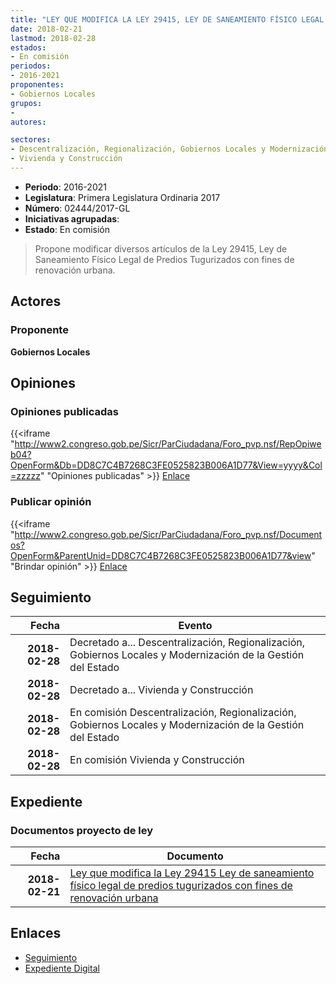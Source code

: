 ```yaml
---
title: "LEY QUE MODIFICA LA LEY 29415, LEY DE SANEAMIENTO FÍSICO LEGAL DE PREDIOS TUGURIZADOS CON FINES DE RENOVACIÓN URBANA"
date: 2018-02-21
lastmod: 2018-02-28
estados:
- En comisión
periodos:
- 2016-2021
proponentes:
- Gobiernos Locales
grupos:
- 
autores:

sectores:
- Descentralización, Regionalización, Gobiernos Locales y Modernización de la Gestión del Estado
- Vivienda y Construcción
---
```

- **Periodo**: 2016-2021
- **Legislatura**: Primera Legislatura Ordinaria 2017
- **Número**: 02444/2017-GL
- **Iniciativas agrupadas**: 
- **Estado**: En comisión

> Propone modificar diversos artículos de la Ley 29415, Ley de Saneamiento Físico Legal de Predios Tugurizados con fines de renovación urbana.


## Actores

### Proponente

**Gobiernos Locales**

## Opiniones

### Opiniones publicadas

{{<iframe "http://www2.congreso.gob.pe/Sicr/ParCiudadana/Foro_pvp.nsf/RepOpiweb04?OpenForm&Db=DD8C7C4B7268C3FE0525823B006A1D77&View=yyyy&Col=zzzzz" "Opiniones publicadas" >}}
[Enlace](http://www2.congreso.gob.pe/Sicr/ParCiudadana/Foro_pvp.nsf/RepOpiweb04?OpenForm&Db=DD8C7C4B7268C3FE0525823B006A1D77&View=yyyy&Col=zzzzz)

### Publicar opinión

{{<iframe "http://www2.congreso.gob.pe/Sicr/ParCiudadana/Foro_pvp.nsf/Documentos?OpenForm&ParentUnid=DD8C7C4B7268C3FE0525823B006A1D77&view" "Brindar opinión" >}}
[Enlace](http://www2.congreso.gob.pe/Sicr/ParCiudadana/Foro_pvp.nsf/Documentos?OpenForm&ParentUnid=DD8C7C4B7268C3FE0525823B006A1D77&view)


## Seguimiento

| Fecha | Evento |
|------:|--------|
| **2018-02-28** | Decretado a... Descentralización, Regionalización, Gobiernos Locales y Modernización de la Gestión del Estado |
| **2018-02-28** | Decretado a... Vivienda y Construcción |
| **2018-02-28** | En comisión Descentralización, Regionalización, Gobiernos Locales y Modernización de la Gestión del Estado |
| **2018-02-28** | En comisión Vivienda y Construcción |

## Expediente

### Documentos proyecto de ley

| Fecha | Documento |
|------:|-----------|
| **2018-02-21** | [Ley que modifica la Ley 29415 Ley de saneamiento físico legal de predios tugurizados con fines de renovación urbana](http://www.leyes.congreso.gob.pe/Documentos/2016_2021/Proyectos_de_Ley_y_de_Resoluciones_Legislativas/PL0244420180221.pdf) |

## Enlaces

- [Seguimiento](http://www2.congreso.gob.pe/Sicr/TraDocEstProc/CLProLey2016.nsf/f7fff46988ca05b1052578e100829cc7/3a7ba441bed888100525823b0067d754?OpenDocument)
- [Expediente Digital](http://www2.congreso.gob.pe/Sicr/TraDocEstProc/Expvirt_2011.nsf/visbusqptramdoc1621/02444?opendocument)

